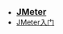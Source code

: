 - <font style="font-weight:bold;font-size:17px;">[JMeter](常用工具/压测工具/JMeter/)</font>
- [JMeter入门](常用工具/压测工具/JMeter/JMeter入门)